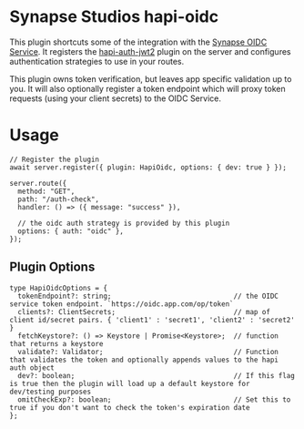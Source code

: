 # Synapse Studios hapi-oidc

This plugin shortcuts some of the integration with the [Synapse OIDC Service](https://github.com/synapsestudios/oidc-platform). It registers the [hapi-auth-jwt2](https://github.com/dwyl/hapi-auth-jwt2/issues) plugin on the server and configures authentication strategies to use in your routes.

This plugin owns token verification, but leaves app specific validation up to you. It will also optionally register a token endpoint which will proxy token requests (using your client secrets) to the OIDC Service.

# Usage
```
// Register the plugin
await server.register({ plugin: HapiOidc, options: { dev: true } });

server.route({
  method: "GET",
  path: "/auth-check",
  handler: () => ({ message: "success" }),

  // the oidc auth strategy is provided by this plugin
  options: { auth: "oidc" },
});
```

## Plugin Options
```
type HapiOidcOptions = {
  tokenEndpoint?: string;                              // the OIDC service token endpoint. `https://oidc.app.com/op/token`
  clients?: ClientSecrets;                             // map of client id/secret pairs. { 'client1' : 'secret1', 'client2' : 'secret2' }
  fetchKeystore?: () => Keystore | Promise<Keystore>;  // function that returns a keystore
  validate?: Validator;                                // Function that validates the token and optionally appends values to the hapi auth object
  dev?: boolean;                                       // If this flag is true then the plugin will load up a default keystore for dev/testing purposes
  omitCheckExp?: boolean;                              // Set this to true if you don't want to check the token's expiration date
};
```
